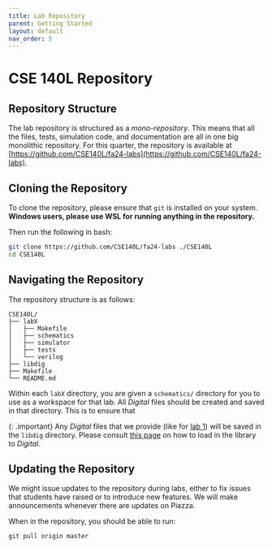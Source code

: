 ```yaml
---
title: Lab Repository
parent: Getting Started
layout: default
nav_order: 5
---
```


# CSE 140L Repository

## Repository Structure

The lab repository is structured as a *mono-repository*.
This means that all the files, tests, simulation code, and documentation are all in one big monolithic repository.
For this quarter, the repository is available at [https://github.com/CSE140L/fa24-labs](https://github.com/CSE140L/fa24-labs).

## Cloning the Repository

To clone the repository, please ensure that `git` is installed on your system.
**Windows users, please use WSL for running anything in the repository.**

Then run the following in bash:
```bash
git clone https://github.com/CSE140L/fa24-labs ./CSE140L
cd CSE140L
```

## Navigating the Repository

The repository structure is as follows:

```
CSE140L/
├── labX
│   ├── Makefile
│   ├── schematics
│   ├── simulator
│   ├── tests
│   └── verilog
├── libdig
├── Makefile
└── README.md
```

Within each `labX` directory, you are given a `schematics/` directory for you to use as a workspace for that lab.
All *Digital* files should be created and saved in that directory.
This is to ensure that 

{: .important}
Any *Digital* files that we provide (like for [lab 1](https://cse140l.github.io/fa24-labs/docs/lab1/part1/provided_components)) will be saved in the `libdig` directory.
Please consult [this page](https://cse140l.github.io/fa24-labs/docs/getting_started/using_digital#library) on how to load in the library to *Digital*.

## Updating the Repository

We might issue updates to the repository during labs, either to fix issues that students have raised or to introduce new features.
We will make announcements whenever there are updates on Piazza.

When in the repository, you should be able to run:

```
git pull origin master
```
